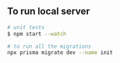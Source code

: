 ## To run local server

```bash
# unit tests
$ npm start --watch

# to run all the migrations
npx prisma migrate dev --name init
```
